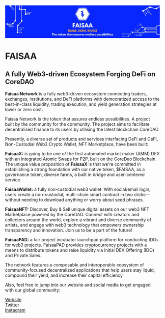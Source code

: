 ![alt text](https://github.com/0xmaverics/FAISAA/blob/main/banner.jpg?raw=true)
# <b>FAISAA</b>
<h2>A fully Web3-driven Ecosystem Forging DeFi on CoreDAO</h2> 

<b>Faisaa Network</b> is a fully web3-driven ecosystem connecting traders, exchanges, institutions, and DeFi platforms with democratized access to the best-in-class liquidity, trading execution, and yield generation strategies at lower or zero cost. 

Faisaa Network is the token that assures endless possibilities. A project built by the community for the community. The project aims to facilitate decentralised finance to its users by utilising the latest blockchain CoreDAO.

Presently, a diverse set of products and services interfacing DeFi and CeFi, Non-Custodial Web3 Crypto Wallet, NFT Marketplace, have been built:

<b>FaisaaX:</b> is going to be one of the first automated market maker (AMM) DEX with an integrated Atomic Swaps for P2P, built on the CoreDao Blockchain. The unique value proposition of <b>FaisaaX</b> is that we're committed in establishing a strong foundation with our native token, $FAISAA, as a governance token, diverse farms, a built in bridge and user-centered service.

<b>FaisaaWallet:</b> a fully non-custodial web3 wallet. With social/email login, users create a non-custodial, multi-chain smart contract in two clicks—without needing to download anything or worry about seed phrases.

<b>FaisaaNFT:</b> Discover, Buy & Sell unique digital assets on our web3 NFT Marketplace powered by the CoreDAO. Connect with creators and collectors around the world, explore a vibrant and diverse community of artists, and engage with web3 technology that empowers ownership transparency and innovation. Join us to be a part of the future! 

<b>FaisaaPAD:</b> a fair project incubator launchpad platform for conducting IDOs for web3 projects. FaisaaPAD provides cryptocurrency projects with a means to distribute tokens and raise liquidity via Initial DEX Offering (IDO) and Private Sales.

The network features a composable and interoperable ecosystem of community-focused decentralized applications that help users stay liquid, compound their yield, and increase their capital efficiency

Also, feel free to jump into our website and social media to get engaged with our global community:

[Website](https://faisaa.xyz)<br>
[Twitter](https://twitter.com/FaisaaNetwork)<br>
[Instagram](https://www.instagram.com/faisaaofficial/)<br> 

